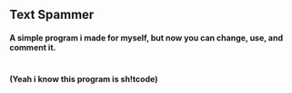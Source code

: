 ## Text Spammer
#### A simple program i made for myself, but now you can change, use, and comment it.
#
#### (Yeah i know this program is sh!tcode)
